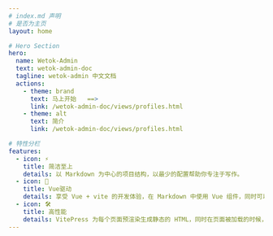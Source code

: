 ```yaml
---
# index.md 声明
# 是否为主页
layout: home

# Hero Section
hero:
  name: Wetok-Admin
  text: wetok-admin-doc
  tagline: wetok-admin 中文文档
  actions:
    - theme: brand
      text: 马上开始   ==>
      link: /wetok-admin-doc/views/profiles.html
    - theme: alt
      text: 简介
      link: /wetok-admin-doc/views/profiles.html

# 特性分栏
features:
  - icon: ⚡️
    title: 简洁至上
    details: 以 Markdown 为中心的项目结构，以最少的配置帮助你专注于写作。
  - icon: 🖖
    title: Vue驱动
    details: 享受 Vue + vite 的开发体验，在 Markdown 中使用 Vue 组件，同时可以使用 Vue 来开发自定义主题。
  - icon: 🛠️
    title: 高性能
    details: VitePress 为每个页面预渲染生成静态的 HTML，同时在页面被加载的时候，将作为 SPA 运行。
---
```

